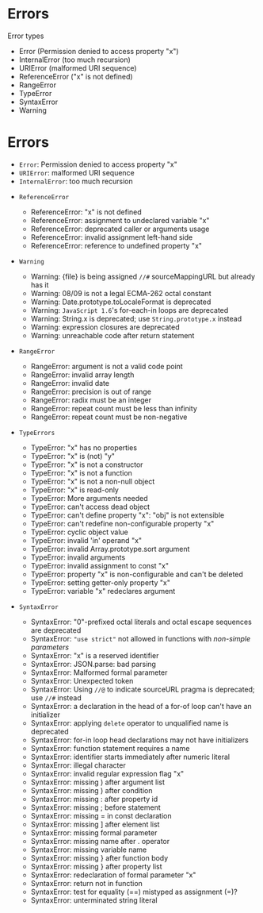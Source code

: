 # Errors

Error types
- Error (Permission denied to access property "x")
- InternalError (too much recursion)
- URIError (malformed URI sequence)
- ReferenceError ("x" is not defined)
- RangeError
- TypeError
- SyntaxError
- Warning


# Errors

- `Error`: Permission denied to access property "x"
- `URIError`: malformed URI sequence
- `InternalError`: too much recursion

* `ReferenceError`
  - ReferenceError: "x" is not defined
  - ReferenceError: assignment to undeclared variable "x"
  - ReferenceError: deprecated caller or arguments usage
  - ReferenceError: invalid assignment left-hand side
  - ReferenceError: reference to undefined property "x"

* `Warning`
  - Warning: {file} is being assigned `//#` sourceMappingURL but already has it
  - Warning: 08/09 is not a legal ECMA-262 octal constant
  - Warning: Date.prototype.toLocaleFormat is deprecated
  - Warning: `JavaScript 1.6`'s for-each-in loops are deprecated
  - Warning: String.x is deprecated; use `String.prototype.x` instead
  - Warning: expression closures are deprecated
  - Warning: unreachable code after return statement

* `RangeError`
  - RangeError: argument is not a valid code point
  - RangeError: invalid array length
  - RangeError: invalid date
  - RangeError: precision is out of range
  - RangeError: radix must be an integer
  - RangeError: repeat count must be less than infinity
  - RangeError: repeat count must be non-negative

* `TypeErrors`
  - TypeError: "x" has no properties
  - TypeError: "x" is (not) "y"
  - TypeError: "x" is not a constructor
  - TypeError: "x" is not a function
  - TypeError: "x" is not a non-null object
  - TypeError: "x" is read-only
  - TypeError: More arguments needed
  - TypeError: can't access dead object
  - TypeError: can't define property "x": "obj" is not extensible
  - TypeError: can't redefine non-configurable property "x"
  - TypeError: cyclic object value
  - TypeError: invalid 'in' operand "x"
  - TypeError: invalid Array.prototype.sort argument
  - TypeError: invalid arguments
  - TypeError: invalid assignment to const "x"
  - TypeError: property "x" is non-configurable and can't be deleted
  - TypeError: setting getter-only property "x"
  - TypeError: variable "x" redeclares argument

* `SyntaxError`
  - SyntaxError: "0"-prefixed octal literals and octal escape sequences are deprecated
  - SyntaxError: `"use strict"` not allowed in functions with *non-simple parameters*
  - SyntaxError: "x" is a reserved identifier
  - SyntaxError: JSON.parse: bad parsing
  - SyntaxError: Malformed formal parameter
  - SyntaxError: Unexpected token
  - SyntaxError: Using `//@` to indicate sourceURL pragma is deprecated; use `//#` instead
  - SyntaxError: a declaration in the head of a for-of loop can't have an initializer
  - SyntaxError: applying `delete` operator to unqualified name is deprecated
  - SyntaxError: for-in loop head declarations may not have initializers
  - SyntaxError: function statement requires a name
  - SyntaxError: identifier starts immediately after numeric literal
  - SyntaxError: illegal character
  - SyntaxError: invalid regular expression flag "x"
  - SyntaxError: missing ) after argument list
  - SyntaxError: missing ) after condition
  - SyntaxError: missing : after property id
  - SyntaxError: missing ; before statement
  - SyntaxError: missing = in const declaration
  - SyntaxError: missing ] after element list
  - SyntaxError: missing formal parameter
  - SyntaxError: missing name after . operator
  - SyntaxError: missing variable name
  - SyntaxError: missing } after function body
  - SyntaxError: missing } after property list
  - SyntaxError: redeclaration of formal parameter "x"
  - SyntaxError: return not in function
  - SyntaxError: test for equality (==) mistyped as assignment (=)?
  - SyntaxError: unterminated string literal
